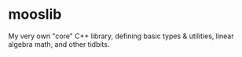 # mooslib

My very own "core" C++ library, defining basic types & utilities, linear algebra math, and other tidbits.
